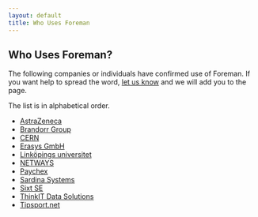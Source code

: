 ```yaml
---
layout: default
title: Who Uses Foreman
---
```

## Who Uses Foreman?

The following companies or individuals have confirmed use of Foreman. If you 
want help to spread the word, [let us
know](https://docs.google.com/a/zapletalovi.com/forms/d/1Ybz-Wz-odbGJM6Kw1pZuIOsZZ_vxXbH1I8B-iKFfuPs)
and we will add you to the page.

The list is in alphabetical order.

* [AstraZeneca](https://www.astrazeneca.com)
* [Brandorr Group](https://www.brandorr.com)
* [CERN](https://home.cern)
* [Erasys GmbH](https://www.erasys.de)
* [Linköpings universitet](https://liu.se)
* [NETWAYS](https://www.netways.de)
* [Paychex](https://www.paychex.com)
* [Sardina Systems](https://www.sardinasystems.com)
* [Sixt SE](https://www.sixt.com)
* [ThinkIT Data Solutions](http://thinkitdata.com/)
* [Tipsport.net](https://www.tipsport.cz)
